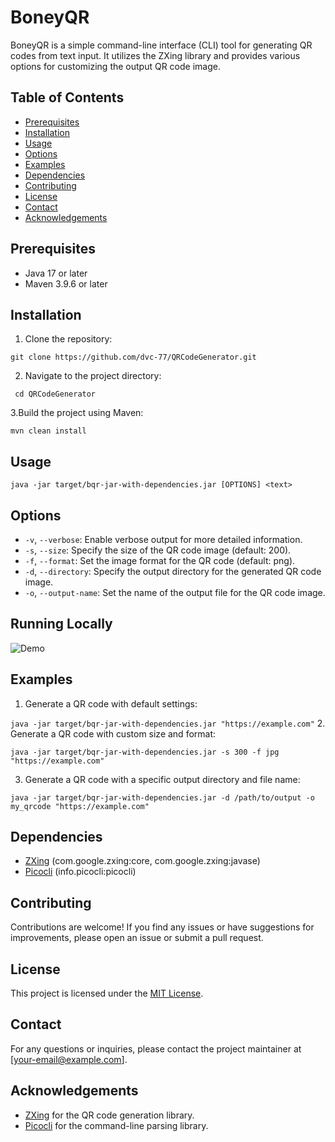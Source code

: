 # BoneyQR

BoneyQR is a simple command-line interface (CLI) tool for generating QR codes from text input. It utilizes the ZXing library and provides various options for customizing the output QR code image.

## Table of Contents
- [Prerequisites](#prerequisites)
- [Installation](#installation)
- [Usage](#usage)
- [Options](#options)
- [Examples](#examples)
- [Dependencies](#dependencies)
- [Contributing](#contributing)
- [License](#license)
- [Contact](#contact)
- [Acknowledgements](#acknowledgements)

## Prerequisites
- Java 17 or later
- Maven 3.9.6 or later

## Installation
1. Clone the repository:
```
git clone https://github.com/dvc-77/QRCodeGenerator.git
```
2. Navigate to the project directory:

``` cd QRCodeGenerator```

3.Build the project using Maven:

```mvn clean install```

## Usage

```java -jar target/bqr-jar-with-dependencies.jar [OPTIONS] <text>```

## Options
- `-v`, `--verbose`: Enable verbose output for more detailed information.
- `-s`, `--size`: Specify the size of the QR code image (default: 200).
- `-f`, `--format`: Set the image format for the QR code (default: png).
- `-d`, `--directory`: Specify the output directory for the generated QR code image.
- `-o`, `--output-name`: Set the name of the output file for the QR code image.

## Running Locally
![Demo](./demo.gif)

## Examples
1. Generate a QR code with default settings:

```java -jar target/bqr-jar-with-dependencies.jar "https://example.com"```
2. Generate a QR code with custom size and format:

```java -jar target/bqr-jar-with-dependencies.jar -s 300 -f jpg "https://example.com"```

3. Generate a QR code with a specific output directory and file name:

```java -jar target/bqr-jar-with-dependencies.jar -d /path/to/output -o my_qrcode "https://example.com"```

## Dependencies
- [ZXing](https://github.com/zxing/zxing) (com.google.zxing:core, com.google.zxing:javase)
- [Picocli](https://picocli.info/) (info.picocli:picocli)

## Contributing
Contributions are welcome! If you find any issues or have suggestions for improvements, please open an issue or submit a pull request.

## License
This project is licensed under the [MIT License](LICENSE).

## Contact
For any questions or inquiries, please contact the project maintainer at [your-email@example.com].

## Acknowledgements
- [ZXing](https://github.com/zxing/zxing) for the QR code generation library.
- [Picocli](https://picocli.info/) for the command-line parsing library.